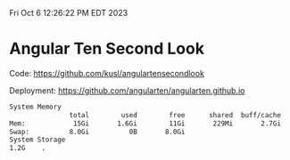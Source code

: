 Fri Oct  6 12:26:22 PM EDT 2023

# Angular Ten Second Look

Code: https://github.com/kusl/angulartensecondlook

Deployment: https://github.com/angularten/angularten.github.io

```bash
System Memory
               total        used        free      shared  buff/cache   available
Mem:            15Gi       1.6Gi        11Gi       229Mi       2.7Gi        13Gi
Swap:          8.0Gi          0B       8.0Gi
System Storage
1.2G	.
```
```bash

